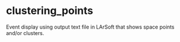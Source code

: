 # clustering_points
Event display using output text file in LArSoft that shows space points and/or clusters.
